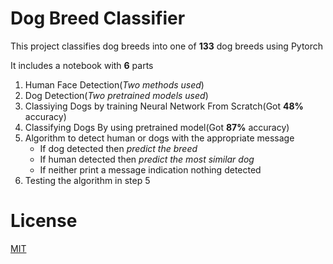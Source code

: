 # Dog Breed Classifier
This project classifies dog breeds into one of **133** dog breeds using Pytorch

It includes a notebook with **6** parts <br/>
1. Human Face Detection(_Two methods used_)
2. Dog Detection(_Two pretrained models used_)
3. Classiying Dogs by training Neural Network From Scratch(Got **48%** accuracy)
4. Classifying Dogs By using pretrained model(Got **87%** accuracy)
5. Algorithm to detect human or dogs with the appropriate message
    * If dog detected then _predict the breed_
    * If human detected then _predict the most similar dog_
    * If neither print a message indication nothing detected
6. Testing the algorithm in step 5








# License
[MIT](https://choosealicense.com/licenses/mit/)